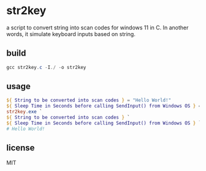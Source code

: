 # str2key
a script to convert string into scan codes for windows 11 in C.
In another words, it simulate keyboard inputs based on string.

## build
```PowerShell
gcc str2key.c -I./ -o str2key
```

## usage
```PowerShell
${ String to be converted into scan codes } = "Hello World!"
${ Sleep Time in Seconds before calling SendInput() from Windows OS } = 3
str2key.exe `
${ String to be converted into scan codes } `
${ Sleep Time in Seconds before calling SendInput() from Windows OS } `
# Hello World!
```

## license
MIT
